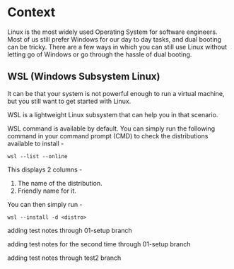 # Context

Linux is the most widely used Operating System for software engineers. Most of us still prefer Windows for our day to day tasks, and dual booting can be tricky. There are a few ways in which you can still use Linux without letting go of Windows or go through the hassle of dual booting.

## WSL (Windows Subsystem Linux)

It can be that your system is not powerful enough to run a virtual machine, but you still want to get started with Linux.

WSL is a lightweight Linux subsystem that can help you in that scenario.

WSL command is available by default. You can simply run the following command in your command prompt (CMD) to check the distributions available to install -

`wsl --list --online`

This displays 2 columns -

1. The name of the distribution.
2. Friendly name for it.

You can then simply run -

`wsl --install -d <distro>`

adding test notes through 01-setup branch

adding test notes for the second time through 01-setup branch

adding test notes through test2 branch 
